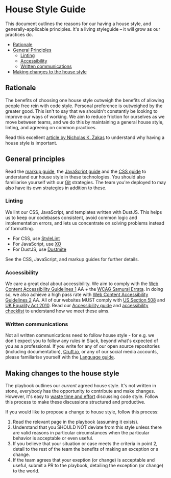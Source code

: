 House Style Guide
======================

This document outlines the reasons for our having a house style, and generally-applicable principles. It's a living styleguide – it will grow as our practices do.

- [Rationale](#rationale)
- [General Principles](#general-principles)
  - [Linting](#linting)
  - [Accessibility](#accessibility)
  - [Written communications](#written-communications)
- [Making changes to the house style](#making-changes-to-the-house-style)


## Rationale

The benefits of choosing one house style outweigh the benefits of allowing people free rein with code style. Personal preference is outweighed by the greater good. This isn't to say that we shouldn't constantly be looking to improve our ways of working. We aim to reduce friction for ourselves as we move between teams, and we do this by maintaining a general house style, linting, and agreeing on common practices. 

Read this excellent [article by Nicholas K. Zakas](https://www.smashingmagazine.com/2012/10/why-coding-style-matters/) to understand why having a house style is important. 


## General principles

Read the [markup guide](../technologies/markup.md), the [JavaScript guide](../technologies/javascript.md) and the [CSS guide](../technologies/css.md) to understand our house style in these technologies. You should also familiarise yourself with our [Git](../practices/git.md) strategies. The team you're deployed to may also have its own strategies in addition to these. 

### Linting

We lint our CSS, JavaScript, and templates written with DustJS. This helps us to keep our codebases consistent, avoid common logic and implementation errors, and lets us concentrate on solving problems instead of formatting. 

* For CSS, use [StyleLint](https://github.com/stylelint/stylelint)
* For JavaScript, use [XO](https://github.com/sindresorhus/xo)
* For DustJS, use [Dustmite](https://www.npmjs.com/package/dustmite)

See the CSS, JavaScript, and markup guides for further details. 

### Accessibility 

We care a great deal about accessibility. We aim to comply with the [Web Content Accessibility Guidelines 1](https://www.w3.org/TR/WCAG10/) AA + the [WCAG Samurai Errata](http://www.wcagsamurai.org/erratas/introduction/). In doing so, we also achieve a high pass rate with [Web Content Accessibility Guidelines 2](https://www.w3.org/TR/WCAG20/) AA. All of our websites MUST comply with [US Section 508](https://www.section508.gov/) and [UK Equality Act 2010](http://www.legislation.gov.uk/ukpga/2010/15/contents). Read our [Accessibility guide](../practices/accessibility.md) and [accessibility checklist](../practices/accessibility-checklist.md) to understand how we meet these aims. 

### Written communications

Not all written communications need to follow house style - for e.g. we don't expect you to follow any rules in Slack, beyond what's expected of you as a professional. If you write for any of our open source repositories (including documentation), [Cruft.io](http://cruft.io/), or any of our social media accounts, please familiarise yourself with the [Language guide](../practices/language.md). 


## Making changes to the house style

The playbook outlines our _current_ agreed house style. It's not written in stone, everybody has the opportunity to contribute and make changes. However, it's easy to [waste time and effort](https://en.wikipedia.org/wiki/Law_of_triviality) discussing code style. Follow this process to make these discussions structured and productive.

If you would like to propose a change to house style, follow this process:

1. Read the relevant page in the playbook (assuming it exists).
2. Understand that you SHOULD NOT deviate from this style unless there are valid reasons in particular circumstances when the particular behavior is acceptable or even useful.
3. If you believe that your situation or case meets the criteria in point 2, detail to the rest of the team the benefits of making an exception or a change. 
4. If the team agrees that your exeption (or change) is acceptable and useful, submit a PR to the playbook, detailing the exception (or change) to the world.
